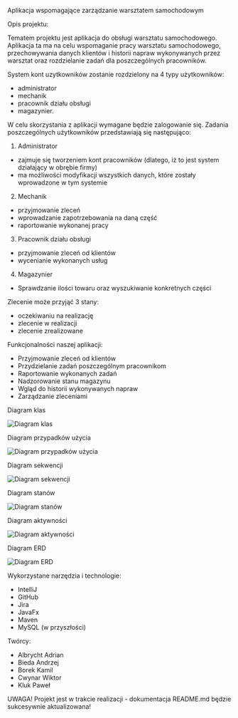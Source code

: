 Aplikacja wspomagające zarządzanie warsztatem samochodowym

Opis projektu:

Tematem projektu jest aplikacja do obsługi warsztatu samochodowego. Aplikacja ta ma na celu wspomaganie pracy warsztatu samochodowego, przechowywania danych klientów i historii napraw wykonywanych przez warsztat oraz rozdzielanie zadań dla poszczególnych pracowników.

System kont uzytkowników zostanie rozdzielony na 4 typy użytkowników:
- administrator
- mechanik
- pracownik działu obsługi
- magazynier.

W celu skorzystania z aplikacji wymagane będzie zalogowanie się. Zadania poszczególnych użytkowników przedstawiają się następująco:

1. Administrator 
- zajmuje się tworzeniem kont pracowników (dlatego, iż to jest system działający w obrębie firmy)
- ma możliwości modyfikacji wszystkich danych, które zostały wprowadzone w tym systemie

2. Mechanik
- przyjmowanie zleceń
- wprowadzanie zapotrzebowania na daną część
- raportowanie wykonanej pracy

3. Pracownik działu obsługi
- przyjmowanie zleceń od klientów
- wycenianie wykonanych usług

4. Magazynier
- Sprawdzanie ilości towaru oraz wyszukiwanie konkretnych części

Zlecenie może przyjąć 3 stany:
- oczekiwaniu na realizację
- zlecenie w realizacji
- zlecenie zrealizowane

Funkcjonalności naszej aplikacji:

- Przyjmowanie zleceń od klientów
- Przydzielanie zadań poszczególnym pracownikom
- Raportowanie wykonanych zadań
- Nadzorowanie stanu magazynu
- Wgląd do historii wykonywanych napraw
- Zarządzanie zleceniami


Diagram klas

![Diagram klas](DiagramKlas.jpg)

Diagram przypadków użycia

![Diagram przypadków użycia](DiagramPrzypadkowUzycia.jpg)

Diagram sekwencji

![Diagram sekwencji](DiagramSekwencji.jpg)

Diagram stanów

![Diagram stanów](DiagramStanow.jpg)

Diagram aktywności

![Diagram aktywności](DiagramAktywnosci.jpg)

Diagram ERD

![Diagram ERD](DiagramERD.jpg)

Wykorzystane narzędzia i technologie:

- IntelliJ
- GitHub
- Jira
- JavaFx
- Maven
- MySQL (w przyszłości)


Twórcy:

- Albrycht Adrian 
- Bieda Andrzej
- Borek Kamil
- Cwynar Wiktor 
- Kluk Paweł


UWAGA! Projekt jest w trakcie realizacji - dokumentacja README.md będzie sukcesywnie aktualizowana!
